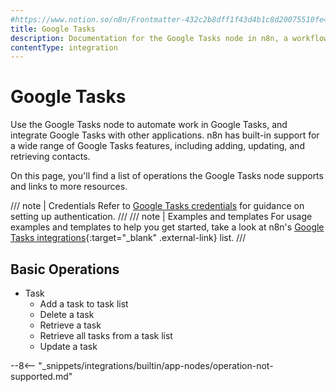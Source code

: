 ```yaml
---
#https://www.notion.so/n8n/Frontmatter-432c2b8dff1f43d4b1c8d20075510fe4
title: Google Tasks
description: Documentation for the Google Tasks node in n8n, a workflow automation platform. Includes details of operations and configuration, and links to examples and credentials information.
contentType: integration
---
```


# Google Tasks

Use the Google Tasks node to automate work in Google Tasks, and integrate Google Tasks with other applications. n8n has built-in support for a wide range of Google Tasks features, including adding, updating, and retrieving contacts. 

On this page, you'll find a list of operations the Google Tasks node supports and links to more resources.

/// note | Credentials
Refer to [Google Tasks credentials](/integrations/builtin/credentials/google/) for guidance on setting up authentication. 
///
/// note | Examples and templates
For usage examples and templates to help you get started, take a look at n8n's [Google Tasks integrations](https://n8n.io/integrations/google-tasks/){:target="_blank" .external-link} list.
///

## Basic Operations

* Task
    * Add a task to task list
    * Delete a task
    * Retrieve a task
    * Retrieve all tasks from a task list
    * Update a task

--8<-- "_snippets/integrations/builtin/app-nodes/operation-not-supported.md"

